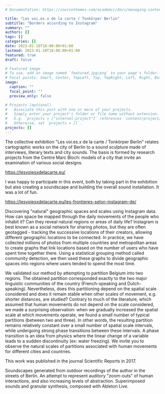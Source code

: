 ```yaml
---
# Documentation: https://sourcethemes.com/academic/docs/managing-content/

title: "Les voi.es.x de la carte / Tonkörper Berlin"
subtitle: "Borders according to Instagram"
summary: ""
authors: []
tags: []
categories: []
date: 2023-01-10T18:00:00+01:00
lastmod: 2023-01-10T18:00:00+01:00
featured: true
draft: false

# Featured image
# To use, add an image named `featured.jpg/png` to your page's folder.
# Focal points: Smart, Center, TopLeft, Top, TopRight, Left, Right, BottomLeft, Bottom, BottomRight.
image:
  caption: ""
  focal_point: ""
  preview_only: false

# Projects (optional).
#   Associate this post with one or more of your projects.
#   Simply enter your project's folder or file name without extension.
#   E.g. `projects = ["internal-project"]` references `content/project/deep-learning/index.md`.
#   Otherwise, set `projects = []`.
projects: []
---
```


The collective exhibition "Les voi.es.x de la carte / Tonkörper Berlin" relates cartographic works on the city of Berlin to a sound sculpture made of interviews, literary texts and city sounds. The basis is formed by research projects from the Centre Marc Bloch: models of a city that invite an examination of various social designs.

https://lesvoiesxdelacarte.eu/

I was happy to participate in this event, both by taking part in the exhibition but also creating a soundscape and building the overall sound installation. It was a lot of fun.

https://lesvoiesxdelacarte.eu/les-frontieres-selon-instagram-de/

Discovering "natural" geographic spaces and scales using Instagram data.
How can space be mapped through the daily movements of the people who inhabit it? Can they reveal natural regions or areas of daily life? Instagram is best known as a social network for sharing photos, but they are often geotagged - tracking the successive locations of their creators, allowing different geographic locations to be connected. In practice, we have collected millions of photos from multiple countries and metropolitan areas to create graphs that link locations based on the number of users who have spent time together there. Using a statistical grouping method called community detection, we then used these graphs to divide geographic spaces into regions where users tended to spend the most time.

We validated our method by attempting to partition Belgium into two regions. The obtained partition corresponded exactly to the two major linguistic communities of the country (French-speaking and Dutch-speaking). Nevertheless, does this partitioning depend on the spatial scale considered and does it remain stable when other scales of movement, e.g. shorter distances, are studied? Contrary to much of the literature, which assumed that human movements do not depend on the scale considered, we made a surprising observation: when we gradually increased the spatial scale at which movements operate, we found a small number of typical partitions (between two and three). In other words, the resulting partition remains relatively constant over a small number of spatial scale intervals, while undergoing strong phase transitions between these intervals. A phase transition is an idea from physics where the linear change of a variable leads to a sudden discontinuity (ex: water freezing). We invite you to observe the natural scales of partitions associated with human movements for different cities and countries.

This work was published in the journal Scientific Reports in 2017.


Soundscapes generated from outdoor recordings of the author in the streets of Berlin. An attempt to represent auditory "zoom-outs" of human interactions, and also increasing levels of abstraction. Superimposed sounds and granular synthesis, composed with Ableton Live.
